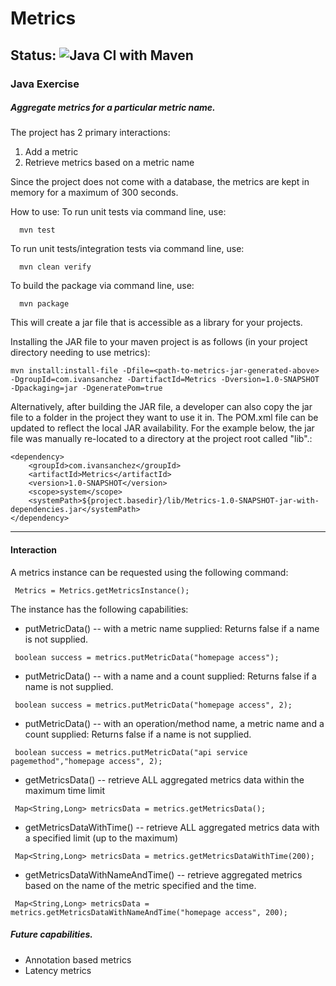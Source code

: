 # Metrics
## Status: ![Java CI with Maven](https://github.com/sandrum/Metrics/workflows/Java%20CI%20with%20Maven/badge.svg)
### Java Exercise

##### Aggregate metrics for a particular metric name.

The project has 2 primary interactions:
1) Add a metric
2) Retrieve metrics based on a metric name


Since the project does not come with a database, the metrics are kept in memory for a maximum of 300 seconds.

How to use:
To run unit tests via command line, use: 
```
  mvn test
```

To run unit tests/integration tests via command line, use: 
```
  mvn clean verify
```

To build the package via command line, use: 
```
  mvn package
```
This will create a jar file that is accessible as a library for your projects.

Installing the JAR file to your maven project is as follows (in your project directory needing to use metrics):
```
mvn install:install-file -Dfile=<path-to-metrics-jar-generated-above> -DgroupId=com.ivansanchez -DartifactId=Metrics -Dversion=1.0-SNAPSHOT -Dpackaging=jar -DgeneratePom=true
```

Alternatively, after building the JAR file, a developer can also copy the jar file to a folder in the project they want to use it in.
The POM.xml file can be updated to reflect the local JAR availability.
For the example below, the jar file was manually re-located to a directory at the project root called "lib".:
```
<dependency>
    <groupId>com.ivansanchez</groupId>
    <artifactId>Metrics</artifactId>
    <version>1.0-SNAPSHOT</version>
    <scope>system</scope>
    <systemPath>${project.basedir}/lib/Metrics-1.0-SNAPSHOT-jar-with-dependencies.jar</systemPath>
</dependency>
```
-------------------------
#### Interaction
A metrics instance can be requested using the following command:      

```     
 Metrics = Metrics.getMetricsInstance();
```                                                

The instance has the following capabilities:
* putMetricData() -- with a metric name supplied: Returns false if a name is not supplied.
```     
 boolean success = metrics.putMetricData("homepage access");
```      
* putMetricData() -- with a name and a count supplied: Returns false if a name is not supplied.
```     
 boolean success = metrics.putMetricData("homepage access", 2);
```      
* putMetricData() -- with an operation/method name, a metric name and a count supplied: Returns false if a name is not supplied.
```     
 boolean success = metrics.putMetricData("api service pagemethod","homepage access", 2);
``` 
* getMetricsData() -- retrieve ALL aggregated metrics data within the maximum time limit
```     
 Map<String,Long> metricsData = metrics.getMetricsData();
``` 
* getMetricsDataWithTime() --  retrieve ALL aggregated metrics data with a specified limit (up to the maximum)   
```     
 Map<String,Long> metricsData = metrics.getMetricsDataWithTime(200);
```                                                 
* getMetricsDataWithNameAndTime() -- retrieve aggregated metrics based on the name of the metric specified and the time.                                                                          
```     
 Map<String,Long> metricsData = metrics.getMetricsDataWithNameAndTime("homepage access", 200);
```   
##### Future capabilities.

* Annotation based metrics
* Latency metrics

